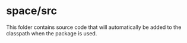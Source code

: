 # space/src

This folder contains source code that will automatically be added to the classpath when
the package is used.
